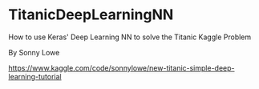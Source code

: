 # TitanicDeepLearningNN
How to use Keras' Deep Learning NN to solve the Titanic Kaggle Problem

By Sonny Lowe

https://www.kaggle.com/code/sonnylowe/new-titanic-simple-deep-learning-tutorial
